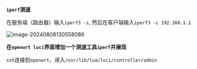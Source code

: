 **`iperf`测速**

在服务端（路由器）输入`iperf3 -s`, 然后在客户端输入`iperf3 -c 192.168.1.1`

![image-20240808130558086](/home/bhhh/snap/typora/90/.config/Typora/typora-user-images/image-20240808130558086.png)

**在`openwrt luci`界面增加一个测速工具`iperf`并展现**

`ssh`连接到`openwrt`，进入`/usr/lib/lua/luci/controller/admin`

